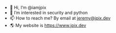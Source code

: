 - 👋 Hi, I’m @iamjpix
- 👀 I’m interested in security and python
- 📫 How to reach me? By email at jeremy@jpix.dev
- 🌎 My website is https://www.jpix.dev

<!---
iamjpix/iamjpix is a ✨ special ✨ repository because its `README.md` (this file) appears on your GitHub profile.
You can click the Preview link to take a look at your changes.
--->
